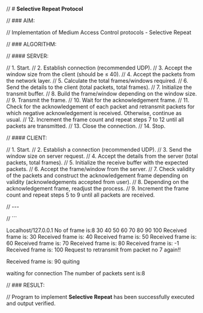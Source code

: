 
// # **Selective Repeat Protocol**



// ### AIM:

// Implementation of Medium Access Control protocols - Selective Repeat



// ### ALGORITHM:

// #### SERVER:

// 1. Start.
// 2. Establish connection (recommended UDP).
// 3. Accept the window size from the client (should be ≤ 40).
// 4. Accept the packets from the network layer.
// 5. Calculate the total frames/windows required.
// 6. Send the details to the client (total packets, total frames).
// 7. Initialize the transmit buffer.
// 8. Build the frame/window depending on the window size.
// 9. Transmit the frame.
// 10. Wait for the acknowledgement frame.
// 11. Check for the acknowledgement of each packet and retransmit packets for which negative acknowledgement is received. Otherwise, continue as usual.
// 12. Increment the frame count and repeat steps 7 to 12 until all packets are transmitted.
// 13. Close the connection.
// 14. Stop.

// #### CLIENT:

// 1. Start.
// 2. Establish a connection (recommended UDP).
// 3. Send the window size on server request.
// 4. Accept the details from the server (total packets, total frames).
// 5. Initialize the receive buffer with the expected packets.
// 6. Accept the frame/window from the server.
// 7. Check validity of the packets and construct the acknowledgement frame depending on validity (acknowledgements accepted from user).
// 8. Depending on the acknowledgement frame, readjust the process.
// 9. Increment the frame count and repeat steps 5 to 9 until all packets are received.

// ---

// ```
<!-- client -->
Localhost/127.0.0.1
No of frame is:8
30
40
50
60
70
80
90
100
Received frame is: 30
Received frame is: 40
Received frame is: 50
Received frame is: 60
Received frame is: 70
Received frame is: 80
Received frame is: -1
Received frame is: 100
Request to retransmit from packet no 7 again!!

Received frame is: 90
quiting


<!-- server -->

waiting for connection
The number of packets sent is:8


// ### RESULT:

// Program to implement **Selective Repeat** has been successfully executed and output verified.


